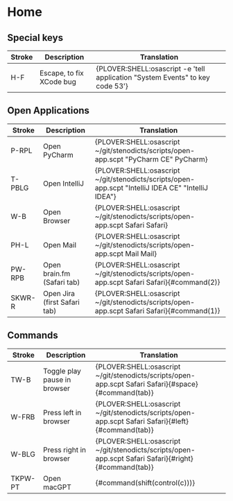 # Home 

## Special keys

| Stroke | Description              | Translation                                                                     |
|--------|--------------------------|---------------------------------------------------------------------------------|
| H-F    | Escape, to fix XCode bug | {PLOVER:SHELL:osascript -e 'tell application \"System Events\" to key code 53'} |

## Open Applications

| Stroke | Description                  | Translation                                                                                            |
|--------|------------------------------|--------------------------------------------------------------------------------------------------------|
| P-RPL  | Open PyCharm                 | {PLOVER:SHELL:osascript ~/git/stenodicts/scripts/open-app.scpt \"PyCharm CE\" PyCharm}                 |
| T-PBLG | Open IntelliJ                | {PLOVER:SHELL:osascript ~/git/stenodicts/scripts/open-app.scpt \"IntelliJ IDEA CE\" \"IntelliJ IDEA\"} |
| W-B    | Open Browser                 | {PLOVER:SHELL:osascript ~/git/stenodicts/scripts/open-app.scpt Safari Safari}                          |
| PH-L   | Open Mail                    | {PLOVER:SHELL:osascript ~/git/stenodicts/scripts/open-app.scpt Mail Mail}                              |
| PW-RPB | Open brain.fm (Safari tab)   | {PLOVER:SHELL:osascript ~/git/stenodicts/scripts/open-app.scpt Safari Safari}{#command(2)}             |
| SKWR-R | Open Jira (first Safari tab) | {PLOVER:SHELL:osascript ~/git/stenodicts/scripts/open-app.scpt Safari Safari}{#command(1)}             |


## Commands

| Stroke  | Description                  | Translation                                                                                          |
|---------|------------------------------|------------------------------------------------------------------------------------------------------|
| TW-B    | Toggle play pause in browser | {PLOVER:SHELL:osascript ~/git/stenodicts/scripts/open-app.scpt Safari Safari}{#space}{#command(tab)} |
| W-FRB   | Press left in browser        | {PLOVER:SHELL:osascript ~/git/stenodicts/scripts/open-app.scpt Safari Safari}{#left}{#command(tab)}  |
| W-BLG   | Press right in browser       | {PLOVER:SHELL:osascript ~/git/stenodicts/scripts/open-app.scpt Safari Safari}{#right}{#command(tab)} |
| TKPW-PT | Open macGPT                  | {#command(shift(control(c)))}                                                                        |

